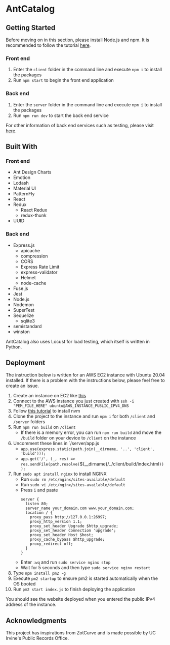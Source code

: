 # AntCatalog
## Getting Started
Before moving on in this section, please install Node.js and npm. It is recommended to follow the tutorial [here](https://www.youtube.com/watch?v=ohBFbA0O6hs).

### Front end
1. Enter the `client` folder in the command line and execute `npm i` to install the packages
2. Run `npm start` to begin the front end application

### Back end
1. Enter the `server` folder in the command line and execute `npm i` to install the packages
2. Run `npm run dev` to start the back end service

For other information of back end services such as testing, please visit [here](https://github.com/imliuyzh/AntCatalog/tree/main/server). 

## Built With
### Front end
+ Ant Design Charts
+ Emotion
+ Lodash
+ Material UI
+ PatternFly
+ React
+ Redux
  + React Redux
  + redux-thunk
+ UUID

### Back end
+ Express.js
  + apicache
  + compression
  + CORS
  + Express Rate Limit
  + express-validator
  + Helmet
  + node-cache
+ Fuse.js
+ Jest 
+ Node.js
+ Nodemon
+ SuperTest
+ Sequelize
  + sqlite3
+ semistandard
+ winston

AntCatalog also uses Locust for load testing, which itself is written in Python.

## Deployment
The instruction below is written for an AWS EC2 instance with Ubuntu 20.04 installed. If there is a problem with the instructions below, please feel free to create an issue.
1. Create an instance on EC2 like [this](https://www.youtube.com/watch?v=BtxbeZx6NXM)
2. Connect to the AWS instance you just created with `ssh -i "PEM_FILE_HERE" ubuntu@AWS_INSTANCE_PUBLIC_IPV4_DNS`
3. Follow [this tutorial](https://www.youtube.com/watch?v=ohBFbA0O6hs) to install nvm
4. Clone the project to the instance and run `npm i` for both `/client` and `/server` folders
5. Run `npm run build` on `/client`
   + If there is a memory error, you can run `npm run build` and move the `/build` folder on your device to `/client` on the instance
6. Uncomment these lines in `/server/app.js
   + `app.use(express.static(path.join(__dirname, '..', 'client', 'build')));`
   + `app.get('/', (_, res) => res.sendFile(path.resolve(`${__dirname}/../client/build/index.html`)));`
7. Run `sudo apt install nginx` to install NGINX
   + Run `sudo rm /etc/nginx/sites-available/default`
   + Run `sudo vi /etc/nginx/sites-available/default`
   + Press `i` and paste
      ```
      server {
        listen 80;
        server_name your_domain.com www.your_domain.com;
        location / { 
          proxy_pass http://127.0.0.1:26997;
          proxy_http_version 1.1;
          proxy_set_header Upgrade $http_upgrade;
          proxy_set_header Connection 'upgrade';
          proxy_set_header Host $host;
          proxy_cache_bypass $http_upgrade;
          proxy_redirect off;
        }
      }
      ```
   + Enter `:wq` and run `sudo service nginx stop`
   + Wait for 5 seconds and then type `sudo service nginx restart`
8. Type `npm install pm2 -g`
9. Execute `pm2 startup` to ensure pm2 is started automatically when the OS booted
10. Run `pm2 start index.js` to finish deploying the application

You should see the website deployed when you entered the public IPv4 address of the instance.

## Acknowledgments
This project has inspirations from ZotCurve and is made possible by UC Irvine's Public Records Office.
